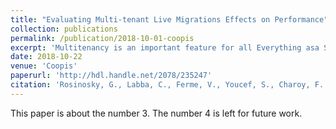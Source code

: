 ```yaml
---
title: "Evaluating Multi-tenant Live Migrations Effects on Performance"
collection: publications
permalink: /publication/2018-10-01-coopis
excerpt: 'Multitenancy is an important feature for all Everything asa Service providers like Business Process Management as a Service. Itallows to reduce the cost of the infrastructure since multiple tenantsshare the same service instances. However, tenants have dynamic work-loads. The resource they share may not be sufficient at some point intime. It may require Cloud resource (re-)configurations to ensure a givenQuality of Service. Tenants should be migrated without stopping the ser-vice from a configuration to another to meet their needs while minimiz-ing operational costs on the provider side. Live migrations reveal manychallenges: service interruption must be minimized and the impact onco-tenants should be minimal. In this paper, we investigate live tenantsmigrations duration and its effects on the migrated tenants as well asthe co-located ones. To do so, we propose a generic approach to measurethese effects for multi-tenant Software as a Service. Further, we proposea testing framework to simulate workloads, and observe the impact oflive migrations on Business Process Management Systems. The exper-imental results highlight the efficiency of our approach and show thatmigration time depends on the size of data that have to be transferredand that the effects on co-located tenants should not be neglected.'
date: 2018-10-22
venue: 'Coopis'
paperurl: 'http://hdl.handle.net/2078/235247'
citation: 'Rosinosky, G., Labba, C., Ferme, V., Youcef, S., Charoy, F., & Pautasso, C. (2018, October). Evaluating multi-tenant live migrations effects on performance. In On the Move to Meaningful Internet Systems. OTM 2018 Conferences: Confederated International Conferences: CoopIS, C&TC, and ODBASE 2018, Valletta, Malta, October 22-26, 2018, Proceedings, Part I (pp. 61-77). Springer International Publishing.'
---
```

This paper is about the number 3. The number 4 is left for future work.